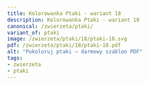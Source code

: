 ```yaml
---
title: Kolorowanka Ptaki - wariant 18
description: Kolorowanka Ptaki - wariant 18
canonical: /zwierzeta/ptaki/
variant_of: ptaki
image: /zwierzeta/ptaki/18/ptaki-18.svg
pdf: /zwierzeta/ptaki/18/ptaki-18.pdf
alt: "Pokoloruj ptaki – darmowy szablon PDF"
tags:
- zwierzeta
- ptaki
---
```

